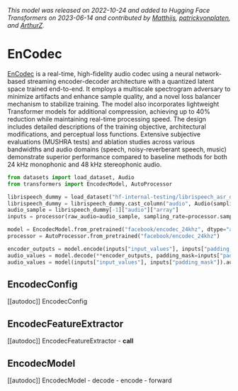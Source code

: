<!--Copyright 2023 The HuggingFace Team. All rights reserved.

Licensed under the Apache License, Version 2.0 (the "License"); you may not use this file except in compliance with
the License. You may obtain a copy of the License at

http://www.apache.org/licenses/LICENSE-2.0

Unless required by applicable law or agreed to in writing, software distributed under the License is distributed on
an "AS IS" BASIS, WITHOUT WARRANTIES OR CONDITIONS OF ANY KIND, either express or implied. See the License for the
specific language governing permissions and limitations under the License.

⚠️ Note that this file is in Markdown but contain specific syntax for our doc-builder (similar to MDX) that may not be
rendered properly in your Markdown viewer.

-->
*This model was released on 2022-10-24 and added to Hugging Face Transformers on 2023-06-14 and contributed by [Matthijs](https://huggingface.co/Matthijs), [patrickvonplaten](https://huggingface.co/patrickvonplaten), and [ArthurZ](https://huggingface.co/ArthurZ).*

# EnCodec

[EnCodec](https://huggingface.co/papers/2210.13438) is a real-time, high-fidelity audio codec using a neural network-based streaming encoder-decoder architecture with a quantized latent space trained end-to-end. It employs a multiscale spectrogram adversary to minimize artifacts and enhance sample quality, and a novel loss balancer mechanism to stabilize training. The model also incorporates lightweight Transformer models for additional compression, achieving up to 40% reduction while maintaining real-time processing speed. The design includes detailed descriptions of the training objective, architectural modifications, and perceptual loss functions. Extensive subjective evaluations (MUSHRA tests) and ablation studies across various bandwidths and audio domains (speech, noisy-reverberant speech, music) demonstrate superior performance compared to baseline methods for both 24 kHz monophonic and 48 kHz stereophonic audio.

<hfoptions id="usage">
<hfoption id="EncodecModel">

```python 
from datasets import load_dataset, Audio
from transformers import EncodecModel, AutoProcessor

librispeech_dummy = load_dataset("hf-internal-testing/librispeech_asr_dummy", "clean", split="validation")
librispeech_dummy = librispeech_dummy.cast_column("audio", Audio(sampling_rate=processor.sampling_rate))
audio_sample = librispeech_dummy[-1]["audio"]["array"]
inputs = processor(raw_audio=audio_sample, sampling_rate=processor.sampling_rate, return_tensors="pt")

model = EncodecModel.from_pretrained("facebook/encodec_24khz", dtype="auto")
processor = AutoProcessor.from_pretrained("facebook/encodec_24khz")

encoder_outputs = model.encode(inputs["input_values"], inputs["padding_mask"])
audio_values = model.decode(**encoder_outputs, padding_mask=inputs["padding_mask"])[0]
audio_values = model(inputs["input_values"], inputs["padding_mask"]).audio_values
```

</hfoption>
</hfoptions>

## EncodecConfig

[[autodoc]] EncodecConfig

## EncodecFeatureExtractor

[[autodoc]] EncodecFeatureExtractor
    - __call__

## EncodecModel

[[autodoc]] EncodecModel
    - decode
    - encode
    - forward


